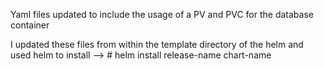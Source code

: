 Yaml files updated to include the usage of a PV and PVC for the database container

I updated these files from within the template directory of the helm and used helm to install --> # helm install release-name chart-name
